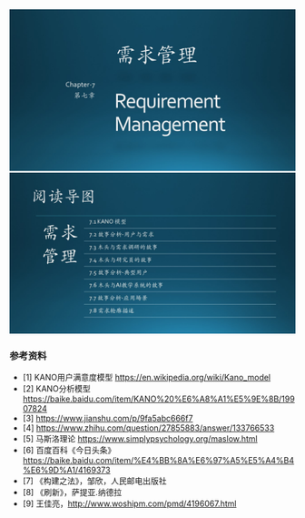 
<div align="center">
<img src="Images/Slide1.JPG"/>

</div>

<div align="center">
<img src="Images/Slide2.JPG"/>

</div>


### 参考资料

- [1] KANO用户满意度模型 https://en.wikipedia.org/wiki/Kano_model
- [2] KANO分析模型 https://baike.baidu.com/item/KANO%20%E6%A8%A1%E5%9E%8B/19907824
- [3] https://www.jianshu.com/p/9fa5abc666f7
- [4] https://www.zhihu.com/question/27855883/answer/133766533
- [5] 马斯洛理论 https://www.simplypsychology.org/maslow.html
- [6] 百度百科《今日头条》https://baike.baidu.com/item/%E4%BB%8A%E6%97%A5%E5%A4%B4%E6%9D%A1/4169373
- [7] 《构建之法》，邹欣，人民邮电出版社
- [8] 《刷新》，萨提亚.纳德拉
- [9] 王佳亮，http://www.woshipm.com/pmd/4196067.html
